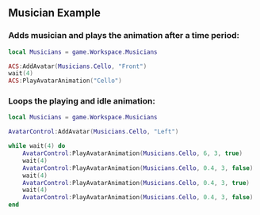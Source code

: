 ## Musician Example

### Adds musician and plays the animation after a time period:
```lua
local Musicians = game.Workspace.Musicians

ACS:AddAvatar(Musicians.Cello, "Front")
wait(4)
ACS:PlayAvatarAnimation("Cello")
```

### Loops the playing and idle animation:
```lua
local Musicians = game.Workspace.Musicians

AvatarControl:AddAvatar(Musicians.Cello, "Left")

while wait(4) do
	AvatarControl:PlayAvatarAnimation(Musicians.Cello, 6, 3, true)
	wait(4)
	AvatarControl:PlayAvatarAnimation(Musicians.Cello, 0.4, 3, false)
	wait(4)
	AvatarControl:PlayAvatarAnimation(Musicians.Cello, 0.4, 3, true)
	wait(4)
	AvatarControl:PlayAvatarAnimation(Musicians.Cello, 0.4, 3, false)
end
```
